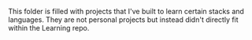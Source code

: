 This folder is filled with projects that I've built to learn certain stacks and languages. They are not personal projects but instead didn't directly fit within the Learning repo.
